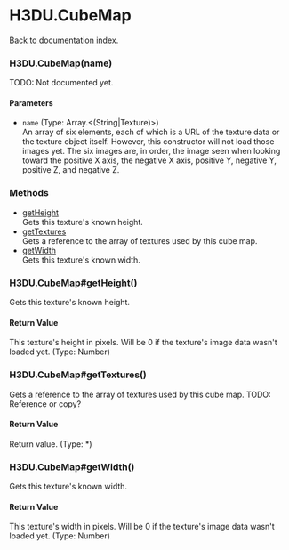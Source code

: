 # H3DU.CubeMap

[Back to documentation index.](index.md)

 <a name='H3DU.CubeMap'></a>
### H3DU.CubeMap(name)

TODO: Not documented yet.

#### Parameters

* `name` (Type: Array.&lt;(String|Texture)>)<br>
    An array of six elements, each of which is a URL of the texture data or the texture object itself. However, this constructor will not load those images yet. The six images are, in order, the image seen when looking toward the positive X axis, the negative X axis, positive Y, negative Y, positive Z, and negative Z.

### Methods

* [getHeight](#H3DU.CubeMap_H3DU.CubeMap_getHeight)<br>Gets this texture's known height.
* [getTextures](#H3DU.CubeMap_H3DU.CubeMap_getTextures)<br>Gets a reference to the array of textures used by this cube
map.
* [getWidth](#H3DU.CubeMap_H3DU.CubeMap_getWidth)<br>Gets this texture's known width.

 <a name='H3DU.CubeMap_H3DU.CubeMap_getHeight'></a>
### H3DU.CubeMap#getHeight()

Gets this texture's known height.

#### Return Value

This texture's height in pixels.
Will be 0 if the texture's image data wasn't loaded yet. (Type: Number)

 <a name='H3DU.CubeMap_H3DU.CubeMap_getTextures'></a>
### H3DU.CubeMap#getTextures()

Gets a reference to the array of textures used by this cube
map. TODO: Reference or copy?

#### Return Value

Return value. (Type: *)

 <a name='H3DU.CubeMap_H3DU.CubeMap_getWidth'></a>
### H3DU.CubeMap#getWidth()

Gets this texture's known width.

#### Return Value

This texture's width in pixels.
Will be 0 if the texture's image data wasn't loaded yet. (Type: Number)
